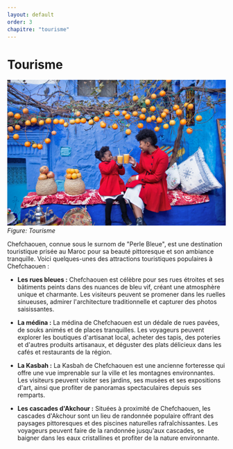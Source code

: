 ```yaml
---
layout: default
order: 3
chapitre: "tourisme"
---
```


<!-- new slide -->

# Tourisme

![Tourisme](./images/Things-to-Do-in-Chefchaouen.jpg)
*Figure: Tourisme*
<!-- note -->
Chefchaouen, connue sous le surnom de "Perle Bleue", est une destination touristique prisée au Maroc pour sa beauté pittoresque et son ambiance tranquille. Voici quelques-unes des attractions touristiques populaires à Chefchaouen :

- **Les rues bleues :** Chefchaouen est célèbre pour ses rues étroites et ses bâtiments peints dans des nuances de bleu vif, créant une atmosphère unique et charmante. Les visiteurs peuvent se promener dans les ruelles sinueuses, admirer l'architecture traditionnelle et capturer des photos saisissantes.

- **La médina :** La médina de Chefchaouen est un dédale de rues pavées, de souks animés et de places tranquilles. Les voyageurs peuvent explorer les boutiques d'artisanat local, acheter des tapis, des poteries et d'autres produits artisanaux, et déguster des plats délicieux dans les cafés et restaurants de la région.

- **La Kasbah :** La Kasbah de Chefchaouen est une ancienne forteresse qui offre une vue imprenable sur la ville et les montagnes environnantes. Les visiteurs peuvent visiter ses jardins, ses musées et ses expositions d'art, ainsi que profiter de panoramas spectaculaires depuis ses remparts.

- **Les cascades d'Akchour :** Situées à proximité de Chefchaouen, les cascades d'Akchour sont un lieu de randonnée populaire offrant des paysages pittoresques et des piscines naturelles rafraîchissantes. Les voyageurs peuvent faire de la randonnée jusqu'aux cascades, se baigner dans les eaux cristallines et profiter de la nature environnante.
